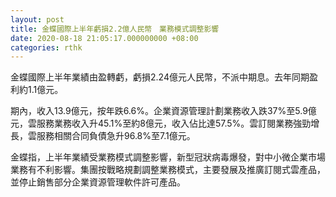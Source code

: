 ```yaml
---
layout: post
title: 金蝶國際上半年虧損2.2億人民幣　業務模式調整影響
date: 2020-08-18 21:05:17.000000000 +08:00
categories: rthk
---
```


金蝶國際上半年業績由盈轉虧，虧損2.24億元人民幣，不派中期息。去年同期盈利約1.1億元。

期內，收入13.9億元，按年跌6.6%。企業資源管理計劃業務收入跌37%至5.9億元，雲服務業務收入升45.1%至約8億元，收入佔比達57.5%。雲訂閱業務強勁增長，雲服務相關合同負債急升96.8%至7.1億元。

金蝶指，上半年業績受業務模式調整影響，新型冠狀病毒爆發，對中小微企業市場業務有不利影響。集團按戰略規劃調整業務模式，主要發展及推廣訂閱式雲產品，並停止銷售部分企業資源管理軟件許可產品。
